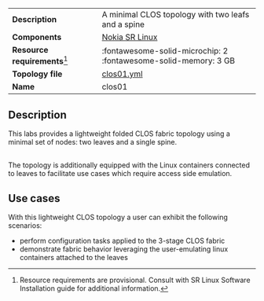 |                               |                                                                      |
| ----------------------------- | -------------------------------------------------------------------- |
| **Description**               | A minimal CLOS topology with two leafs and a spine                   |
| **Components**                | [Nokia SR Linux][srl]                                                |
| **Resource requirements**[^1] | :fontawesome-solid-microchip: 2 <br/>:fontawesome-solid-memory: 3 GB |
| **Topology file**             | [clos01.yml][topofile]                                               |
| **Name**                      | clos01                                                               |

## Description
This labs provides a lightweight folded CLOS fabric topology using a minimal set of nodes: two leaves and a single spine.

<center><div class="mxgraph" style="max-width:100%;border:1px solid transparent;" data-mxgraph="{&quot;page&quot;:5,&quot;zoom&quot;:1.5,&quot;highlight&quot;:&quot;#0000ff&quot;,&quot;nav&quot;:true,&quot;check-visible-state&quot;:true,&quot;resize&quot;:true,&quot;url&quot;:&quot;https://raw.githubusercontent.com/srl-labs/containerlab/diagrams/containerlab.drawio&quot;}"></div></center>

The topology is additionally equipped with the Linux containers connected to leaves to facilitate use cases which require access side emulation.

## Use cases
With this lightweight CLOS topology a user can exhibit the following scenarios:

* perform configuration tasks applied to the 3-stage CLOS fabric
* demonstrate fabric behavior leveraging the user-emulating linux containers attached to the leaves

[srl]: https://www.nokia.com/networks/products/service-router-linux-NOS/
[topofile]: https://github.com/srl-labs/containerlab/tree/master/lab-examples/clos01/clos01.yml

[^1]: Resource requirements are provisional. Consult with SR Linux Software Installation guide for additional information.

<script type="text/javascript" src="https://cdn.jsdelivr.net/gh/hellt/drawio-js@main/embed2.js" async></script>
